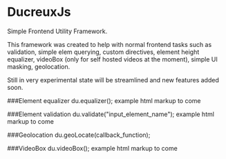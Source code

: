 # DucreuxJs
Simple Frontend Utility Framework. 

This framework was created to help with normal frontend tasks such as validation, simple elem querying, custom directives, element height equalizer, videoBox (only for self hosted videos at the moment), simple UI masking, geolocation.

Still in very experimental state will be streamlined and new features added soon.

###Element equalizer
du.equalizer();
example html markup to come

###Element validation
du.validate("input_element_name");
example html markup to come

###Geolocation 
du.geoLocate(callback_function);

###VideoBox
du.videoBox();
example html markup to come

